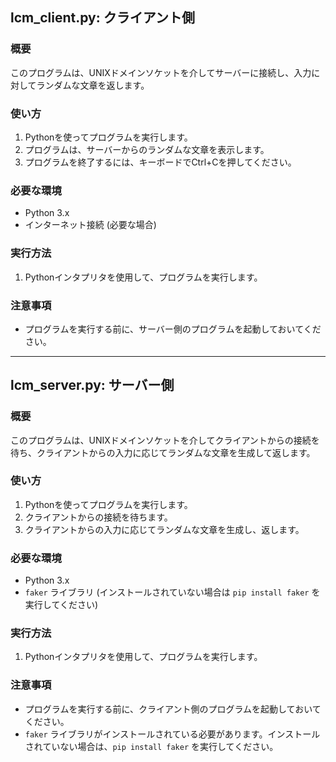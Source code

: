 ## lcm_client.py: クライアント側

### 概要

このプログラムは、UNIXドメインソケットを介してサーバーに接続し、入力に対してランダムな文章を返します。

### 使い方

1. Pythonを使ってプログラムを実行します。
2. プログラムは、サーバーからのランダムな文章を表示します。
3. プログラムを終了するには、キーボードでCtrl+Cを押してください。

### 必要な環境

- Python 3.x
- インターネット接続 (必要な場合)

### 実行方法

1. Pythonインタプリタを使用して、プログラムを実行します。


### 注意事項

- プログラムを実行する前に、サーバー側のプログラムを起動しておいてください。

---

## lcm_server.py: サーバー側

### 概要

このプログラムは、UNIXドメインソケットを介してクライアントからの接続を待ち、クライアントからの入力に応じてランダムな文章を生成して返します。

### 使い方

1. Pythonを使ってプログラムを実行します。
2. クライアントからの接続を待ちます。
3. クライアントからの入力に応じてランダムな文章を生成し、返します。

### 必要な環境

- Python 3.x
- `faker` ライブラリ (インストールされていない場合は `pip install faker` を実行してください)

### 実行方法

1. Pythonインタプリタを使用して、プログラムを実行します。


### 注意事項

- プログラムを実行する前に、クライアント側のプログラムを起動しておいてください。
- `faker` ライブラリがインストールされている必要があります。インストールされていない場合は、`pip install faker` を実行してください。

